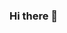 ### Hi there 👋

<!--
**DogIcing/DogIcing** is a ✨ _special_ ✨ repository because its `README.md` (this file) appears on your GitHub profile.

Here are some ideas to get you started:

- 🔭 I’m currently working on ...
- 🌱 I’m currently learning ... swift and java
- 📫 How to reach me: ... Hs forum
- 😄 Pronouns: ... he/him

-->
